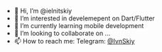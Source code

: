 - 👋 Hi, I’m @ielnitskiy
- 👀 I’m interested in develemepent on Dart/Flutter
- 🌱 I’m currently learning  mobile development
- 💞️ I’m looking to collaborate on ...
- 📫 How to reach me:
Telegram: [@IvnSkiy](https://t.me/IvnSkiy)


<!---
ielnitskiy/ielnitskiy is a ✨ special ✨ repository because its `README.md` (this file) appears on your GitHub profile.
You can click the Preview link to take a look at your changes.
--->
